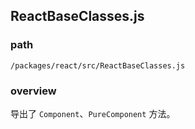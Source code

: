 ## ReactBaseClasses.js

### path

`/packages/react/src/ReactBaseClasses.js`

### overview

导出了 `Component`、`PureComponent` 方法。
